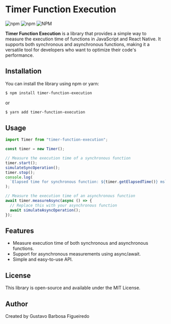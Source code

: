 # Timer Function Execution

![npm](https://img.shields.io/npm/v/timer-function-execution)
![npm](https://img.shields.io/npm/dt/timer-function-execution)
![NPM](https://img.shields.io/npm/l/timer-function-execution)

**Timer Function Execution** is a library that provides a simple way to measure the execution time of functions in JavaScript and React Native. It supports both synchronous and asynchronous functions, making it a versatile tool for developers who want to optimize their code's performance.

## Installation

You can install the library using npm or yarn:

```bash
$ npm install timer-function-execution
```

or

```bash
$ yarn add timer-function-execution
```

## Usage

```javascript
import Timer from "timer-function-execution";

const timer = new Timer();

// Measure the execution time of a synchronous function
timer.start();
simulateSyncOperation();
timer.stop();
console.log(
  `Elapsed time for synchronous function: ${timer.getElapsedTime()} ms`
);

// Measure the execution time of an asynchronous function
await timer.measureAsync(async () => {
  // Replace this with your asynchronous function
  await simulateAsyncOperation();
});
```

## Features

- Measure execution time of both synchronous and asynchronous functions.
- Support for asynchronous measurements using async/await.
- Simple and easy-to-use API.

## License

This library is open-source and available under the MIT License.

## Author

Created by Gustavo Barbosa Figueiredo
